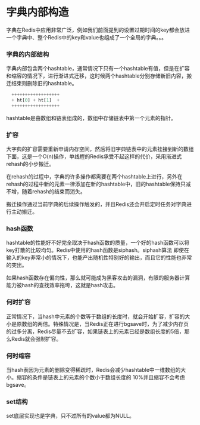 # 字典内部构造

  字典在Redis中应用非常广泛，例如我们前面提到的设置过期时间的key都会放进一个字典中、整个Redis中的key和value也组成了一个全局的字典。。。

### 字典的内部结构

  字典内部包含两个hashtable，通常情况下只有一个hashtable有值，但是在扩容和缩容的情况下，进行渐进式迁移，这时候两个hashtable分别存储新旧内容，搬迁结束则删除旧的hashtable。

```js
  ++++++++++++++++++
  + ht[0] + ht[1]  +
  ++++++++++++++++++
```

  hashtable是由数组和链表组成的，数组中存储链表中第一个元素的指针。

### 扩容

  大字典的扩容需要重新申请内存空间，然后将旧字典链表中的元素挂接到新的数组下面，这是一个O(n)操作，单线程的Redis承受不起这样的代价，采用渐进式rehash的小步搬迁。

  在rehash的过程中，字典的许多操作都需要在两个hashtable上进行，另外在rehash的过程中新的元素一律添加在新的hashtable中，旧的hashtable保持只减不增，随着rehash的结束而消失。

  搬迁操作通过当前字典的后续操作触发的，并且Redis还会开启定时任务对字典进行主动搬迁。

### hash函数

  hashtable的性能好不好完全取决于hash函数的质量，一个好的hash函数可以将key打散的比较均匀。Redis中使用的hash函数是siphash。siphash算法 即使在输入的key非常小的情况下，也能产出随机性特别好的输出，而且它的性能也非常的突出。

  如果hash函数存在偏向性，那么就可能成为黑客攻击的漏洞，有限的服务器计算能力被hash的查找效率拖垮，这就是hash攻击。

### 何时扩容

  正常情况下，当hash中元素的个数等于数组的长度时，就会开始扩容，扩容的大小是原数组的两倍。特殊情况是，当Redis正在进行bgsave时，为了减少内存页的过多分离，Redis尽量不去扩容，如果链表上的元素已经是数组长度的5倍，那么Redis就会强制扩容。

### 何时缩容

  当hash表因为元素的删除变得稀疏时，Redis会减少hashtable中一维数组的大小。缩容的条件是链表上的元素的个数小于数组长度的 10%并且缩容不会考虑bgsave。  

### set结构

  set底层实现也是字典，只不过所有的value都为NULL。